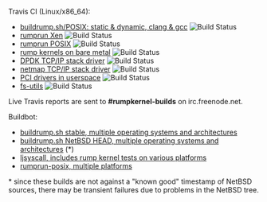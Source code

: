 Travis CI (Linux/x86_64):

* [buildrump.sh/POSIX: static & dynamic, clang & gcc](https://travis-ci.org/rumpkernel/buildrump.sh) ![Build Status](https://travis-ci.org/rumpkernel/buildrump.sh.png?branch=master)
* [rumprun Xen](https://travis-ci.org/rumpkernel/rumprun-xen) ![Build Status](https://travis-ci.org/rumpkernel/rumprun-xen.png?branch=master)
* [rumprun POSIX](https://travis-ci.org/rumpkernel/rumprun-posix) ![Build Status](https://travis-ci.org/rumpkernel/rumprun-posix.png?branch=master)
* [rump kernels on bare metal](https://travis-ci.org/rumpkernel/rumpuser-baremetal) ![Build Status](https://travis-ci.org/rumpkernel/rumpuser-baremetal.png?branch=master)
* [DPDK TCP/IP stack driver](https://travis-ci.org/rumpkernel/drv-netif-dpdk) ![Build Status](https://travis-ci.org/rumpkernel/drv-netif-dpdk.png?branch=master)
* [netmap TCP/IP stack driver](https://travis-ci.org/rumpkernel/drv-netif-netmap) ![Build Status](https://travis-ci.org/rumpkernel/drv-netif-netmap.png?branch=master)
* [PCI drivers in userspace](https://travis-ci.org/rumpkernel/pci-userspace) ![Build Status](https://travis-ci.org/rumpkernel/pci-userspace.png?branch=master)
* [fs-utils](https://travis-ci.org/rumpkernel/fs-utils) ![Build Status](https://travis-ci.org/rumpkernel/fs-utils.png?branch=master)

Live Travis reports are sent to __#rumpkernel-builds__ on irc.freenode.net.

Buildbot:

* [buildrump.sh stable, multiple operating systems and architectures](http://build.myriabit.eu:8011/waterfall)
* [buildrump.sh NetBSD HEAD, multiple operating systems and architectures](http://build.myriabit.eu:8012/waterfall) (*)
* [ljsyscall, includes rump kernel tests on various platforms](http://build.myriabit.eu:8010/waterfall)
* [rumprun-posix, multiple platforms](http://build.myriabit.eu:8013/waterfall)

\* since these builds are not against a "known good" timestamp of NetBSD sources, there may be transient failures due to problems in the NetBSD tree.
